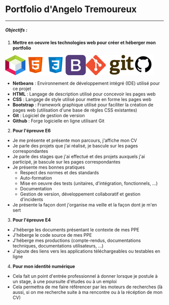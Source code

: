 # Portfolio d'Angelo Tremoureux
---
##### Objectifs :
1. **Mettre en oeuvre les technologies web pour créer et héberger mon portfolio**

![](https://raw.githubusercontent.com/AngeloTmx/angelotmx.github.io/main/netbeans.png )![](https://raw.githubusercontent.com/AngeloTmx/angelotmx.github.io/main/html-5.png)![](https://github.com/AngeloTmx/angelotmx.github.io/blob/main/css3.png?raw=true)![](https://github.com/AngeloTmx/angelotmx.github.io/blob/main/bootstrap.png?raw=true)![](https://github.com/AngeloTmx/angelotmx.github.io/blob/main/git.png?raw=true)![](https://github.com/AngeloTmx/angelotmx.github.io/blob/main/github.png?raw=true)

- **Netbeans** : Environnement de développement intégré (IDE) utilisé pour ce projet
- **HTML** : Langage de description utilisé pour concevoir les pages web
- **CSS** : Langage de style utilisé pour mettre en forme les pages web
- **Bootstrap** : Framework graphique utilisé pour faciliter la création de pages web (utilisation d'une base de règles CSS existantes)
- **Git** : Logiciel de gestion de version
- **Github** : Forge logicielle en ligne utilisant Git

2. **Pour l'épreuve E6**
- Je me présente et présente mon parcours, j'affiche mon CV
- Je parle des projets que j'ai réalisé, je bascule sur les pages correspondantes
- Je parle des stages que j'ai effectué et des projets auxquels j'ai participé, je bascule sur les pages correspondantes
- Je présente mes bonnes pratiques
    - Respect des normes et des standards
    - Auto-formation
    - Mise en oeuvre des tests (unitaires, d'intégration, fonctionnels, ...)
    - Documentation
    - Gestion de version, développement collaboratif et gestion d'incidents
- Je présente la façon dont j'organise ma veille et la façon dont je m'en sert
3. **Pour l'épreuve E4**
- J'héberge les documents présentant le contexte de mes PPE
- J'héberge le code source de mes PPE
- J'héberge mes productions (compte-rendus, documentations techniques, documentations utilisateurs, ...)
- J'ajoute des liens vers les applications téléchargeables ou testables en ligne
4. **Pour mon identité numérique**
- Cela fait un point d'entrée professionnel à donner lorsque je postule à un stage, à une poursuite d'études ou à un emploi
- Cela permettra de me faire référencer par les moteurs de recherches (là aussi, si on me recherche suite à ma rencontre ou à la récéption de mon CV)
